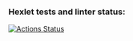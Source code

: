 ### Hexlet tests and linter status:
[![Actions Status](https://github.com/Avanera/rails-project-66/actions/workflows/hexlet-check.yml/badge.svg)](https://github.com/Avanera/rails-project-66/actions)